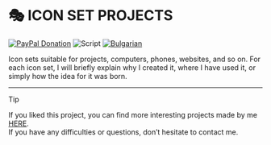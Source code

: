 # 🎭 ICON SET PROJECTS
[![PayPal Donation](https://img.shields.io/badge/PayPal-Дари-синьо?logo=paypal)](https://www.paypal.com/donate/?hosted_button_id=AAWFZVF2XCP5A)
![Script](https://img.shields.io/badge/logo-yaml-green?logo=yaml)
[![Bulgarian](https://img.shields.io/badge/Български-език-green?logo=translate&labelColor=gray&style=flat-square&link=https://example.com/bg)](BG.md)

Icon sets suitable for projects, computers, phones, websites, and so on. For each icon set, I will briefly explain why I created it, where I have used it, or simply how the idea for it was born.

---

> [!TIP]
> If you liked this project, you can find more interesting projects made by me [HERE](https://github.com/Bacard1?tab=repositories).<br>
> If you have any difficulties or questions, don’t hesitate to contact me.